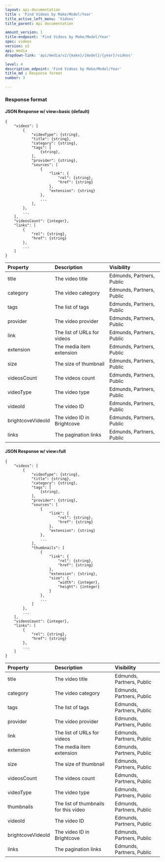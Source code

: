 ```yaml
---
layout: api-documentation
title : 'Find Videos by Make/Model/Year'
title_active_left_menu: 'Videos'
title_parent: Api documentation

amount_version: 1
title-endpoint: 'Find Videos by Make/Model/Year'
spec: videos
version: v2
api: media
dropdown-link: 'api/media/v2/{make}/{model}/{year}/videos'

level: 4
description_edpoint: 'Find Videos by Make/Model/Year'
title_md : Response format
number: 3

---
```



### Response format

#### JSON Response w/ view=basic (default)

    {
        "videos": [
            {
                "videoType": {string},
                "title": {string},
                "category": {string},
                "tags": [
                    {string},
                ],
                "provider": {string},
                "sources": [
                    {
                        "link": {
                            "rel": {string},
                            "href": {string}
                        },
                        "extension": {string}
                    },
                    ...
                ],
            },
            ...
        ],
        "videosCount": {integer},
        "links": [
            {
                "rel": {string},
                "href": {string}
            },
            ...
        ]
    }


| Property                      | Description                                                     | Visibility                |
|:------------------------------|:----------------------------------------------------------------|:--------------------------|
| title                         | The video title                                                 | Edmunds, Partners, Public |
| category                      | The video category                                              | Edmunds, Partners, Public |
| tags                          | The list of tags                                                | Edmunds, Partners, Public |
| provider                      | The video provider                                              | Edmunds, Partners, Public |
| link                          | The list of URLs for videos                                     | Edmunds, Partners, Public |
| extension                     | The media item extension                                        | Edmunds, Partners, Public |
| size                          | The size of thumbnail                                           | Edmunds, Partners, Public |
| videosCount                   | The videos count                                                | Edmunds, Partners, Public |
| videoType                     | The video type                                                  | Edmunds, Partners, Public |
| videoId                       | The video ID                                                    | Edmunds, Partners, Public |
| brightcoveVideoId             | The video ID in Brightcove                                      | Edmunds, Partners, Public |
| links                         | The pagination links                                            | Edmunds, Partners, Public |


#### JSON Response w/ view=full

    {
        "videos": [
            {
                "videoType": {string},
                "title": {string},
                "category": {string},
                "tags": [
                    {string},
                ],
                "provider": {string},
                "sources": [
                    {
                        "link": {
                            "rel": {string},
                            "href": {string}
                        },
                        "extension": {string}
                    },
                    ...
                ],
                "thumbnails": [
                    {
                        "link": {
                            "rel": {string},
                            "href": {string}
                        },
                        "extension": {string},
                        "size": {
                            "width": {integer},
                            "height": {integer}
                        }
                    },
                    ...
                ]
            },
            ...
        ],
        "videosCount": {integer},
        "links": [
            {
                "rel": {string},
                "href": {string}
            },
            ...
        ]
    }

| Property                      | Description                                                     | Visibility                |
|:------------------------------|:----------------------------------------------------------------|:--------------------------|
| title                         | The video title                                                 | Edmunds, Partners, Public |
| category                      | The video category                                              | Edmunds, Partners, Public |
| tags                          | The list of tags                                                | Edmunds, Partners, Public |
| provider                      | The video provider                                              | Edmunds, Partners, Public |
| link                          | The list of URLs for videos                                     | Edmunds, Partners, Public |
| extension                     | The media item extension                                        | Edmunds, Partners, Public |
| size                          | The size of thumbnail                                           | Edmunds, Partners, Public |
| videosCount                   | The videos count                                                | Edmunds, Partners, Public |
| videoType                     | The video type                                                  | Edmunds, Partners, Public |
| thumbnails                    | The list of thumbnails for this video                           | Edmunds, Partners, Public |
| videoId                       | The video ID                                                    | Edmunds, Partners, Public |
| brightcoveVideoId             | The video ID in Brightcove                                      | Edmunds, Partners, Public |
| links                         | The pagination links                                            | Edmunds, Partners, Public |

